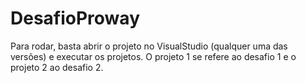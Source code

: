 # DesafioProway
Para rodar, basta abrir o projeto no VisualStudio (qualquer uma das versões) e executar os projetos. O projeto 1 se refere ao desafio 1 e o projeto 2 ao desafio 2.
